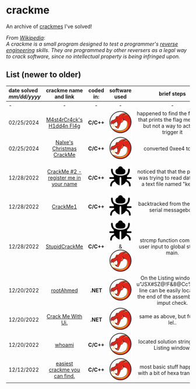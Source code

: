 # crackme

An archive of [crackmes](https://crackmes.one) I've solved!

*From [Wikipedia](https://en.wikipedia.org/wiki/Crackme)*:\
*A crackme is a small program designed to test a programmer's [reverse engineering](https://en.wikipedia.org/wiki/Reverse_engineering) skills. They are programmed by other reversers as a legal way to crack software, since no intellectual property is being infringed upon.*


## List (newer to older)
|**date solved** *mm/dd/yyyy*|**crackme name and link**|**coded in:**|**software used**|**brief steps**|**solution**|
|      :-------------        |      :-------------:    |          :---:      |      :---:       |   :-----:    |    ---:    |
|-|-|-|-|-|-|
|02/25/2024|[M4st4rCr4ck's H1dd4n Fl4g](https://crackmes.one/crackme/65a172f0eef082e477ff5a6e)|**C/C++**|![ghidra](https://github.com/creatorpanda/crackme/blob/main/pictures/Ghidra_logo.png)|happened to find the function that prints the flag message, but not a way to actually trigger it|[+] FLAG{B3ST_R3V3RS3R}|
|02/25/2024|[Nalxe's Christmas CrackMe](https://crackmes.one/crackme/6588b4dc35240bf986f106fd)|**C/C++**|![ghidra](https://github.com/creatorpanda/crackme/blob/main/pictures/Ghidra_logo.png)|converted 0xee4 to dec|3812|
|12/28/2022|[CrackMe #2 - register me in your name](https://crackmes.one/crackme/5e49547033c5d4439bb2db75)|**C/C++**|![x96dbg](https://github.com/creatorpanda/crackme/blob/main/pictures/x96dbg_logo.png)|noticed that that the program was trying to read data from a text file named "keyfile"|*created a text file named "keyfile" on the same folder as the .exe was running. the registered name must be written in it.*|
|12/28/2022|[CrackMe1](https://crackmes.one/crackme/6086bfb633c5d458ce0ec6cb)|**C/C++**|![x96dbg](https://github.com/creatorpanda/crackme/blob/main/pictures/x96dbg_logo.png)|backtracked from the wrong serial messagebox.|*CTF{9110-2324-0502-2034-3454}*|
|12/28/2022|[StupidCrackMe](https://crackmes.one/crackme/5c6fb03b33c5d4776a837d14)|**C/C++**|![x96dbg](https://github.com/creatorpanda/crackme/blob/main/pictures/x96dbg_logo.png) & ![ghidra](https://github.com/creatorpanda/crackme/blob/main/pictures/Ghidra_logo.png)|strcmp function comparing user input to global string in main.|*LiL2281337*|
|12/20/2022|[rootAhmed](https://crackmes.one/crackme/639e0c7e33c5d43ab4eceff7)|**.NET**|![ghidra](https://github.com/creatorpanda/crackme/blob/main/pictures/Ghidra_logo.png)|On the Listing window, the u"JSX#SZ@!F&8@Cc%h3@!" line can be easily located at the end of the assembly user imput check.|*JSX#SZ@!F&8@Cc%h3@!*|
|12/20/2022|[Crack Me With Ui.](https://crackmes.one/crackme/628ab7af33c5d45b75903ab4)|**.NET**|![ghidra](https://github.com/creatorpanda/crackme/blob/main/pictures/Ghidra_logo.png)|same as above, but funnier. lel..|*8103535*|
|12/20/2022|[whoami](https://crackmes.one/crackme/5f07485e33c5d42a7c66794d)|**C/C++**|![ghidra](https://github.com/creatorpanda/crackme/blob/main/pictures/Ghidra_logo.png)|located solution string in the Listing window.|*Dad*|
|12/12/2022|[easiest crackme you can find.](https://crackmes.one/crackme/6346ef0933c5d4425e2cd843)|**C/C++**|![ghidra](https://github.com/creatorpanda/crackme/blob/main/pictures/Ghidra_logo.png)|most basic stuff happening with a bit of hexa translation.|*1234*|
